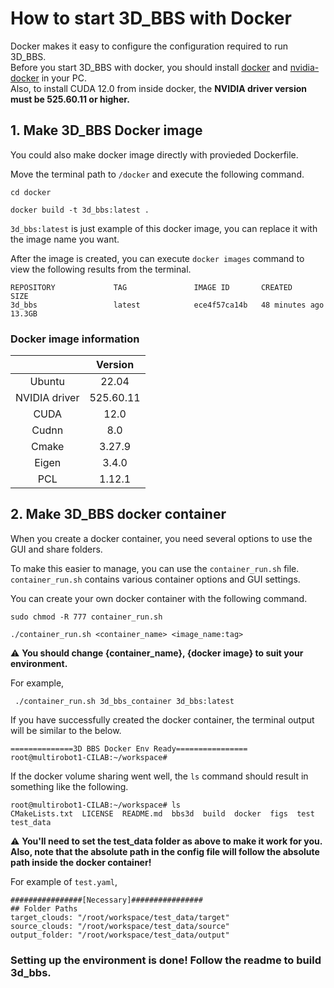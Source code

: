 # How to start 3D_BBS with Docker

Docker makes it easy to configure the configuration required to run 3D_BBS.  
Before you start 3D_BBS with docker, you should install [docker](https://www.docker.com/) and [nvidia-docker](https://github.com/NVIDIA/nvidia-docker) in your PC.  
Also, to install CUDA 12.0 from inside docker, the **NVIDIA driver version must be 525.60.11 or higher.**

## 1. Make 3D_BBS Docker image  

You could also make docker image directly with provieded Dockerfile.  

Move the terminal path to `/docker` and execute the following command.  

```
cd docker
```
```
docker build -t 3d_bbs:latest .
```

`3d_bbs:latest` is just example of this docker image, you can replace it with the image name you want.  

After the image is created, you can execute `docker images` command to view the following results from the terminal.

```
REPOSITORY             TAG               IMAGE ID       CREATED             SIZE
3d_bbs                 latest            ece4f57ca14b   48 minutes ago      13.3GB
```

### Docker image information  
||Version|  
|:---:|:---:|  
|Ubuntu|22.04|    
|NVIDIA driver|525.60.11|
|CUDA|12.0|    
|Cudnn|8.0|    
|Cmake|3.27.9| 
|Eigen|3.4.0|      
|PCL|1.12.1| 

## 2. Make 3D_BBS docker container 

When you create a docker container, you need several options to use the GUI and share folders.  

To make this easier to manage, you can use the `container_run.sh` file.  
`container_run.sh` contains various container options and GUI settings.  

You can create your own docker container with the following command.

```
sudo chmod -R 777 container_run.sh
```
```
./container_run.sh <container_name> <image_name:tag>
```

:warning: **You should change {container_name}, {docker image} to suit your environment.**  

For example,  
```
 ./container_run.sh 3d_bbs_container 3d_bbs:latest
```

If you have successfully created the docker container, the terminal output will be similar to the below.  

```
==============3D BBS Docker Env Ready================
root@multirobot1-CILAB:~/workspace#
```  


If the docker volume sharing went well, the `ls` command should result in something like the following.
```
root@multirobot1-CILAB:~/workspace# ls
CMakeLists.txt  LICENSE  README.md  bbs3d  build  docker  figs  test  test_data
```

:warning: **You'll need to set the test_data folder as above to make it work for you. Also, note that the absolute path in the config file will follow the absolute path inside the docker container!**   

For example of `test.yaml`,
```
################[Necessary]################
## Folder Paths
target_clouds: "/root/workspace/test_data/target"
source_clouds: "/root/workspace/test_data/source"
output_folder: "/root/workspace/test_data/output"
```

### Setting up the environment is done! Follow the readme to build 3d_bbs.
